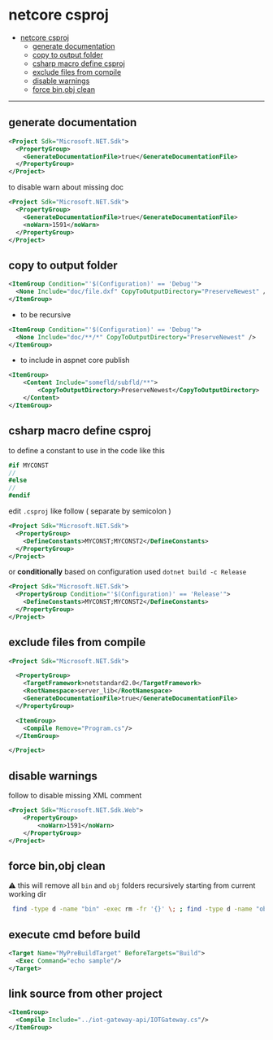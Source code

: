 # netcore csproj

<!-- TOC -->
- [netcore csproj](#netcore-csproj)
  * [generate documentation](#generate-documentation)
  * [copy to output folder](#copy-to-output-folder)
  * [csharp macro define csproj](#csharp-macro-define-csproj)
  * [exclude files from compile](#exclude-files-from-compile)
  * [disable warnings](#disable-warnings)
  * [force bin,obj clean](#force-binobj-clean)
<!-- TOCEND -->

<hr/>

## generate documentation

```xml
<Project Sdk="Microsoft.NET.Sdk">
  <PropertyGroup>    
    <GenerateDocumentationFile>true</GenerateDocumentationFile>
  </PropertyGroup>
</Project>
```

to disable warn about missing doc

```xml
<Project Sdk="Microsoft.NET.Sdk">
  <PropertyGroup>    
    <GenerateDocumentationFile>true</GenerateDocumentationFile>
    <noWarn>1591</noWarn>
  </PropertyGroup>
</Project>
```

## copy to output folder

```xml
<ItemGroup Condition="'$(Configuration)' == 'Debug'">
  <None Include="doc/file.dxf" CopyToOutputDirectory="PreserveNewest" />
</ItemGroup>
```

- to be recursive

```xml
<ItemGroup Condition="'$(Configuration)' == 'Debug'">
  <None Include="doc/**/*" CopyToOutputDirectory="PreserveNewest" />
</ItemGroup>
```

- to include in aspnet core publish

```xml
<ItemGroup>
    <Content Include="somefld/subfld/**">
        <CopyToOutputDirectory>PreserveNewest</CopyToOutputDirectory>
    </Content>
</ItemGroup>
```

## csharp macro define csproj

to define a constant to use in the code like this

```csharp
#if MYCONST
//
#else
//
#endif
```

edit `.csproj` like follow ( separate by semicolon )


```xml
<Project Sdk="Microsoft.NET.Sdk">
  <PropertyGroup>
    <DefineConstants>MYCONST;MYCONST2</DefineConstants>  
  </PropertyGroup>
</Project>
```

or **conditionally** based on configuration used `dotnet build -c Release`

```xml
<Project Sdk="Microsoft.NET.Sdk">
  <PropertyGroup Condition="'$(Configuration)' == 'Release'">
    <DefineConstants>MYCONST;MYCONST2</DefineConstants>  
  </PropertyGroup>  
</Project>
```

## exclude files from compile

```xml
<Project Sdk="Microsoft.NET.Sdk">

  <PropertyGroup>
    <TargetFramework>netstandard2.0</TargetFramework>
    <RootNamespace>server_lib</RootNamespace>
    <GenerateDocumentationFile>true</GenerateDocumentationFile>    
  </PropertyGroup>

  <ItemGroup>
    <Compile Remove="Program.cs"/>
  </ItemGroup>

</Project>
```

## disable warnings

follow to disable missing XML comment

```xml
<Project Sdk="Microsoft.NET.Sdk.Web">
    <PropertyGroup>
        <noWarn>1591</noWarn>
    </PropertyGroup>
</Project>
```

## force bin,obj clean

:warning: this will remove all `bin` and `obj` folders recursively starting from current working dir

```sh
 find -type d -name "bin" -exec rm -fr '{}' \; ; find -type d -name "obj" -exec rm -fr '{}' \;
```

## execute cmd before build

```xml
<Target Name="MyPreBuildTarget" BeforeTargets="Build">
  <Exec Command="echo sample"/>
</Target>
```

## link source from other project

```xml
<ItemGroup>
  <Compile Include="../iot-gateway-api/IOTGateway.cs"/>
</ItemGroup>
```
